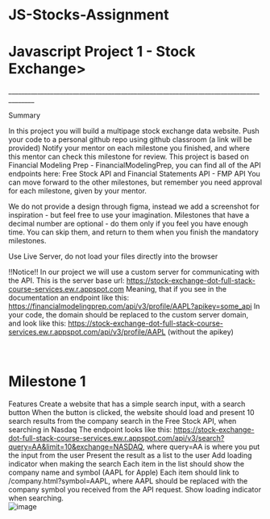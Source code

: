 # JS-Stocks-Assignment
 
 
 
 <h1>Javascript Project 1 - Stock Exchange></h1>
______________________________________________________________________________________

Summary

In this project you will build a multipage stock exchange data website.
Push your code to a personal github repo using github classroom (a link will be provided)
Notify your mentor on each milestone you finished, and where this mentor can check this milestone for review.
This project is based on Financial Modeling Prep - FinancialModelingPrep, you can find all of the API endpoints here: Free Stock API and Financial Statements API - FMP API
You can move forward to the other milestones, but remember you need approval for each milestone, given by your mentor. 

We do not provide a design through figma, instead we add a screenshot for inspiration - but feel free to use your imagination. 
Milestones that have a decimal number are optional - do them only if you feel you have enough time. You can skip them, and return to them when you finish the mandatory milestones.

Use Live Server, do not load your files directly into the browser

!!Notice!!
In our project we will use a custom server for communicating with the API. This is the server base url: https://stock-exchange-dot-full-stack-course-services.ew.r.appspot.com
Meaning, that if you see in the documentation an endpoint like this: https://financialmodelingprep.com/api/v3/profile/AAPL?apikey=some_api
In your code, the domain should be replaced  to the custom server domain, and look like this:  https://stock-exchange-dot-full-stack-course-services.ew.r.appspot.com/api/v3/profile/AAPL (without the apikey)
<br><br><br>

<h1>Milestone 1</h1>

Features
Create a website that has a simple search input, with a search button
When the button is clicked, the website should load and present 10 search results from the company search in the Free Stock API, when searching in Nasdaq
The endpoint looks like this: https://stock-exchange-dot-full-stack-course-services.ew.r.appspot.com/api/v3/search?query=AA&limit=10&exchange=NASDAQ, where query=AA is where you put the input from the user
Present the result as a list to the user
Add loading indicator when making the search
Each item in the list should show the company name and symbol (AAPL for Apple)
Each item should link to /company.html?symbol=AAPL, where AAPL should be replaced with the company symbol you received from the API request.
Show loading indicator when searching.<br>
![image](https://user-images.githubusercontent.com/49821742/132095648-81362d42-a139-479d-a38e-4c2316ae2bab.png)


